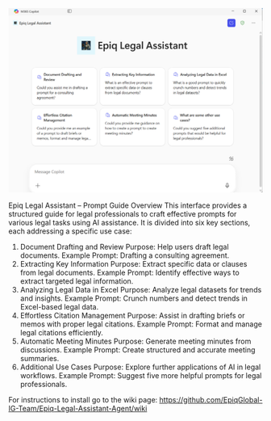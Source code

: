 ![test](https://github.com/EpiqGlobal-IG-Team/Epiq-Legal-Assistant-Agent/blob/main/Epiq%20Legal%20Assistant.png)

Epiq Legal Assistant – Prompt Guide Overview
This interface provides a structured guide for legal professionals to craft effective prompts for various legal tasks using AI assistance. It is divided into six key sections, each addressing a specific use case:

1. Document Drafting and Review
Purpose: Help users draft legal documents.
Example Prompt: Drafting a consulting agreement.
2. Extracting Key Information
Purpose: Extract specific data or clauses from legal documents.
Example Prompt: Identify effective ways to extract targeted legal information.
3. Analyzing Legal Data in Excel
Purpose: Analyze legal datasets for trends and insights.
Example Prompt: Crunch numbers and detect trends in Excel-based legal data.
4. Effortless Citation Management
Purpose: Assist in drafting briefs or memos with proper legal citations.
Example Prompt: Format and manage legal citations efficiently.
5. Automatic Meeting Minutes
Purpose: Generate meeting minutes from discussions.
Example Prompt: Create structured and accurate meeting summaries.
6. Additional Use Cases
Purpose: Explore further applications of AI in legal workflows.
Example Prompt: Suggest five more helpful prompts for legal professionals.

For instructions to install go to the wiki page:
https://github.com/EpiqGlobal-IG-Team/Epiq-Legal-Assistant-Agent/wiki

